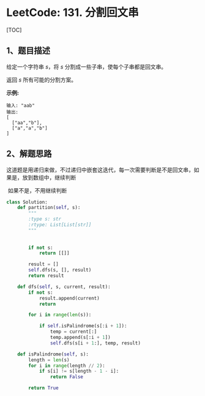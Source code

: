 # LeetCode: 131. 分割回文串

[TOC]

## 1、题目描述



给定一个字符串 *s*，将 *s* 分割成一些子串，使每个子串都是回文串。

返回 *s* 所有可能的分割方案。

**示例:**

```
输入: "aab"
输出:
[
  ["aa","b"],
  ["a","a","b"]
]
```



## 2、解题思路

​	这道题是用递归来做，不过递归中嵌套这迭代，每一次需要判断是不是回文串，如果是，放到数组中，继续判断

​	如果不是，不用继续判断

```python
class Solution:
    def partition(self, s):
        """
        :type s: str
        :rtype: List[List[str]]
        """
    
    
        if not s:
            return [[]]

        result = []
        self.dfs(s, [], result)
        return result

    def dfs(self, s, current, result):
        if not s:
            result.append(current)
            return

        for i in range(len(s)):

            if self.isPalindrome(s[:i + 1]):
                temp = current[:]
                temp.append(s[:i + 1])
                self.dfs(s[i + 1:], temp, result)

    def isPalindrome(self, s):
        length = len(s)
        for i in range(length // 2):
            if s[i] != s[length - 1 - i]:
                return False

        return True
```

